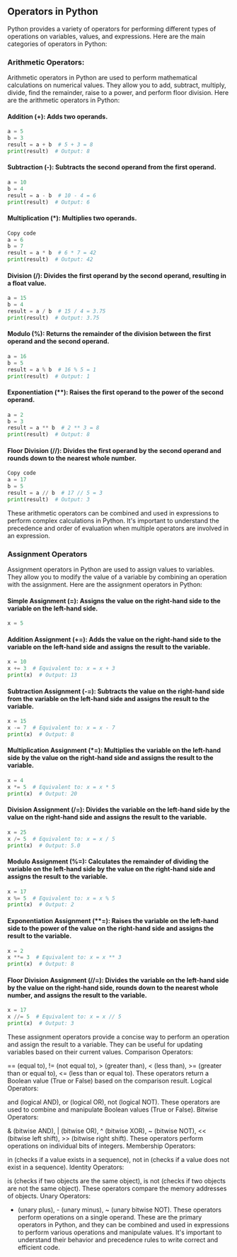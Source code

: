 ## Operators in Python
Python provides a variety of operators for performing different types of operations on variables, values, and expressions. Here are the main categories of operators in Python:

### Arithmetic Operators:

Arithmetic operators in Python are used to perform mathematical calculations on numerical values. They allow you to add, subtract, multiply, divide, find the remainder, raise to a power, and perform floor division. Here are the arithmetic operators in Python:

#### Addition (+): Adds two operands.
```python
a = 5
b = 3
result = a + b  # 5 + 3 = 8
print(result)  # Output: 8
```
#### Subtraction (-): Subtracts the second operand from the first operand.
```python
a = 10
b = 4
result = a - b  # 10 - 4 = 6
print(result)  # Output: 6
```
#### Multiplication (*): Multiplies two operands.
```python
Copy code
a = 6
b = 7
result = a * b  # 6 * 7 = 42
print(result)  # Output: 42
```
#### Division (/): Divides the first operand by the second operand, resulting in a float value.
```python
a = 15
b = 4
result = a / b  # 15 / 4 = 3.75
print(result)  # Output: 3.75
```
#### Modulo (%): Returns the remainder of the division between the first operand and the second operand.
```python
a = 16
b = 5
result = a % b  # 16 % 5 = 1
print(result)  # Output: 1
```
#### Exponentiation (**): Raises the first operand to the power of the second operand.

```python
a = 2
b = 3
result = a ** b  # 2 ** 3 = 8
print(result)  # Output: 8
```

#### Floor Division (//): Divides the first operand by the second operand and rounds down to the nearest whole number.
```python
Copy code
a = 17
b = 5
result = a // b  # 17 // 5 = 3
print(result)  # Output: 3
```

These arithmetic operators can be combined and used in expressions to perform complex calculations in Python. It's important to understand the precedence and order of evaluation when multiple operators are involved in an expression.

### Assignment Operators
Assignment operators in Python are used to assign values to variables. They allow you to modify the value of a variable by combining an operation with the assignment. Here are the assignment operators in Python:

#### Simple Assignment (=): Assigns the value on the right-hand side to the variable on the left-hand side.
```python
x = 5
```
#### Addition Assignment (+=): Adds the value on the right-hand side to the variable on the left-hand side and assigns the result to the variable.
```python
x = 10
x += 3  # Equivalent to: x = x + 3
print(x)  # Output: 13
```
#### Subtraction Assignment (-=): Subtracts the value on the right-hand side from the variable on the left-hand side and assigns the result to the variable.
```python
x = 15
x -= 7  # Equivalent to: x = x - 7
print(x)  # Output: 8
```
#### Multiplication Assignment (*=): Multiplies the variable on the left-hand side by the value on the right-hand side and assigns the result to the variable.
```python
x = 4
x *= 5  # Equivalent to: x = x * 5
print(x)  # Output: 20
```
#### Division Assignment (/=): Divides the variable on the left-hand side by the value on the right-hand side and assigns the result to the variable.
```python
x = 25
x /= 5  # Equivalent to: x = x / 5
print(x)  # Output: 5.0
```
#### Modulo Assignment (%=): Calculates the remainder of dividing the variable on the left-hand side by the value on the right-hand side and assigns the result to the variable.
```python
x = 17
x %= 5  # Equivalent to: x = x % 5
print(x)  # Output: 2
```
#### Exponentiation Assignment (**=): Raises the variable on the left-hand side to the power of the value on the right-hand side and assigns the result to the variable.

```python
x = 2
x **= 3  # Equivalent to: x = x ** 3
print(x)  # Output: 8
```
#### Floor Division Assignment (//=): Divides the variable on the left-hand side by the value on the right-hand side, rounds down to the nearest whole number, and assigns the result to the variable.

```python
x = 17
x //= 5  # Equivalent to: x = x // 5
print(x)  # Output: 3
```
These assignment operators provide a concise way to perform an operation and assign the result to a variable. They can be useful for updating variables based on their current values.
Comparison Operators:

== (equal to), != (not equal to), > (greater than), < (less than), >= (greater than or equal to), <= (less than or equal to).
These operators return a Boolean value (True or False) based on the comparison result.
Logical Operators:

and (logical AND), or (logical OR), not (logical NOT).
These operators are used to combine and manipulate Boolean values (True or False).
Bitwise Operators:

& (bitwise AND), | (bitwise OR), ^ (bitwise XOR), ~ (bitwise NOT), << (bitwise left shift), >> (bitwise right shift).
These operators perform operations on individual bits of integers.
Membership Operators:

in (checks if a value exists in a sequence), not in (checks if a value does not exist in a sequence).
Identity Operators:

is (checks if two objects are the same object), is not (checks if two objects are not the same object).
These operators compare the memory addresses of objects.
Unary Operators:

+ (unary plus), - (unary minus), ~ (unary bitwise NOT).
These operators perform operations on a single operand.
These are the primary operators in Python, and they can be combined and used in expressions to perform various operations and manipulate values. It's important to understand their behavior and precedence rules to write correct and efficient code.
